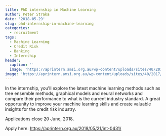 ```yaml
---
title: PhD internship in Machine Learning
author: Peter Straka
date: '2018-05-29'
slug: phd-internship-in-machine-learning
categories:
  - recruitment
tags:
  - Machine Learning
  - Credit Risk
  - Banking
  - Internship
header:
  caption: ''
  image: 'https://aprintern.amsi.org.au/wp-content/uploads/sites/40/2017/11/aprintern.png'
image: 'https://aprintern.amsi.org.au/wp-content/uploads/sites/40/2017/11/aprintern.png'
---
```


In the internship, you'll explore the latest machine learning methods such as
tree ensemble methods, graphical models and neural networks and compare their
performance to what is the current industry standard. A great opportunity to
improve your machine learning skills and create valuable insights for the
credit risk industry.

Applications close 20 June, 2018.

Apply here: <https://aprintern.org.au/2018/05/21/int-0431/>
